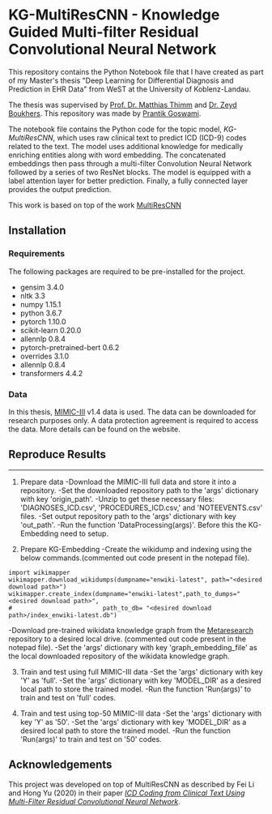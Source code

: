 # KG-MultiResCNN - Knowledge Guided Multi-filter Residual Convolutional Neural Network

This repository contains the Python Notebook file that I have created as part of my Master's thesis "Deep Learning for Differential Diagnosis and Prediction in EHR Data" from WeST at the University of Koblenz-Landau.
 
The thesis was supervised by [Prof. Dr. Matthias Thimm](https://www.mthimm.de/) and [Dr. Zeyd Boukhers](https://zeyd.boukhers.com/). This repository was made by [Prantik Goswami](https://scholar.google.com/citations?user=ei5YCgcAAAAJ).

The notebook file contains the Python code for the topic model, *KG-MultiResCNN*, which uses raw clinical text to predict ICD (ICD-9) codes related to the text. The model uses additional knowledge for medically enriching entities along with word embedding. The concatenated embeddings then pass through a multi-filter Convolution Neural Network followed by a series of two ResNet blocks. The model is equipped with a label attention layer for better prediction. Finally, a fully connected layer provides the output prediction.

This work is based on top of the work [MultiResCNN](https://github.com/foxlf823/Multi-Filter-Residual-Convolutional-Neural-Network)  

## Installation

### Requirements
The following packages are required to be pre-installed for the project.
* gensim                    3.4.0
* nltk                      3.3
* numpy                     1.15.1
* python                    3.6.7
* pytorch                   1.10.0
* scikit-learn              0.20.0
* allennlp                  0.8.4
* pytorch-pretrained-bert   0.6.2
* overrides   				3.1.0
* allennlp   				0.8.4
* transformers				4.4.2

### Data
In this thesis, [MIMIC-III](https://physionet.org/content/mimiciii/1.4/) v1.4 data is used. The data can be downloaded for research purposes only. A data protection agreement is required to access the data. More details can be found on the website.  

## Reproduce Results
-----
1. Prepare data
-Download the MIMIC-III full data and store it into a repository.
-Set the downloaded repository path to the 'args' dictionary with key 'origin_path'.
-Unzip to get these necessary files: 'DIAGNOSES_ICD.csv', 'PROCEDURES_ICD.csv,' and 'NOTEEVENTS.csv' files.
-Set output repository path to the 'args' dictionary with key 'out_path'.
-Run the function 'DataProcessing(args)'. Before this the KG-Embedding need to setup.

2. Prepare KG-Embedding
-Create the wikidump and indexing using the below commands.(commented out code present in the notepad file).
```
import wikimapper
wikimapper.download_wikidumps(dumpname="enwiki-latest", path="<desired download path>")
wikimapper.create_index(dumpname="enwiki-latest",path_to_dumps="<desired download path>", 
#                         path_to_db= "<desired download path>/index_enwiki-latest.db")
```
-Download pre-trained wikidata knowledge graph from the [Metaresearch](https://github.com/facebookresearch/PyTorch-BigGraph#pre-trained-embeddings) repository to a desired local drive. (commented out code present in the notepad file).
-Set the 'args' dictionary with key 'graph_embedding_file' as the local downloaded repository of the wikidata knowledge graph.

3. Train and test using full MIMIC-III data
-Set the 'args' dictionary with key 'Y' as 'full'.
-Set the 'args' dictionary with key 'MODEL_DIR' as a desired local path to store the trained model.
-Run the function 'Run(args)' to train and test on 'full' codes.

4. Train and test using top-50 MIMIC-III data
-Set the 'args' dictionary with key 'Y' as '50'.
-Set the 'args' dictionary with key 'MODEL_DIR' as a desired local path to store the trained model.
-Run the function 'Run(args)' to train and test on '50' codes.

## Acknowledgements
This project was developed on top of MultiResCNN as described by Fei Li and Hong Yu (2020) in their paper [*ICD Coding from Clinical Text Using Multi-Filter Residual Convolutional Neural Network*](https://doi.org/10.1609/aaai.v34i05.6331).

